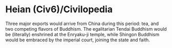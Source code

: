 # Heian (Civ6)/Civilopedia

Three major exports would arrive from China during this period: tea, and two competing flavors of Buddhism. The egalitarian Tendai Buddhism would be (literally) enshrined at the Enryaku-ji temple, while Shingon Buddhism would be embraced by the imperial court, joining the state and faith.